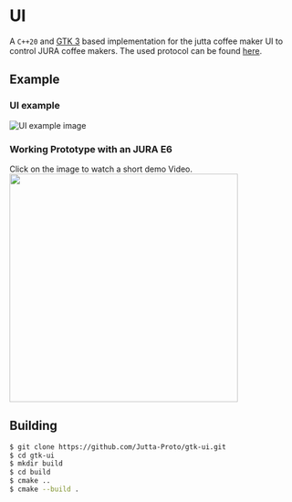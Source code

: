 # UI
A `C++20` and [GTK 3](https://www.gtk.org/) based implementation for the jutta coffee maker UI to control JURA coffee makers.
The used protocol can be found [here](https://github.com/Jutta-Proto/protocol-cpp).

## Example
### UI example
![UI example image](https://user-images.githubusercontent.com/11741404/115422997-b925eb80-a1fd-11eb-8208-96093122b28e.png)


### Working Prototype with an JURA E6
Click on the image to watch a short demo Video.  
[<img src="https://user-images.githubusercontent.com/11741404/115422271-0a81ab00-a1fd-11eb-9858-a0602a9e9851.png" width="400">](https://home.in.tum.de/~sauterf/html-data/coffee_maker_demo_pi_new.MOV)

## Building
```bash
$ git clone https://github.com/Jutta-Proto/gtk-ui.git
$ cd gtk-ui
$ mkdir build
$ cd build
$ cmake ..
$ cmake --build .
```
